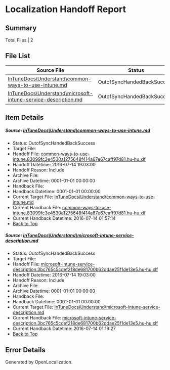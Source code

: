 # <a name='report-top'></a> Localization Handoff Report

## Summary
 Total Files | 2

## File List
 Source File | Status | Details 
 ----------- | ------ | ------- 
 [InTuneDocs\Understand\common-ways-to-use-intune.md](https://github.com/Microsoft/IntuneDocs-pr/blob/6836994f8198e6e1bc079f1252ff2021eaa79746/InTuneDocs/Understand/common-ways-to-use-intune.md) | OutofSyncHandedBackSuccess | [Details](#915f73ab4e1a89383710402a16b14c08662df9e61168)
 [InTuneDocs\Understand\microsoft-intune-service-description.md](https://github.com/Microsoft/IntuneDocs-pr/blob/6836994f8198e6e1bc079f1252ff2021eaa79746/InTuneDocs/Understand/microsoft-intune-service-description.md) | OutofSyncHandedBackSuccess | [Details](#9e0142ae97ae80c1ab78ab3c848852eb5d660e101254)

## Item Details
##### <a name='915f73ab4e1a89383710402a16b14c08662df9e61168'></a> Source: [InTuneDocs\Understand\common-ways-to-use-intune.md](https://github.com/Microsoft/IntuneDocs-pr/blob/6836994f8198e6e1bc079f1252ff2021eaa79746/InTuneDocs/Understand/common-ways-to-use-intune.md)
* Status: OutofSyncHandedBackSuccess
* Target File: 
* Handoff File: [common-ways-to-use-intune.83099fc3e4530a1275648f414a67e67caff97d81.hu-hu.xlf](https://github.com/Microsoft/EM.handoff/blob/4a672a089168384e20483acda61702e44579a9d1/ol-handoff/Microsoft/IntuneDocs-pr.hu-hu/master/common-ways-to-use-intune.83099fc3e4530a1275648f414a67e67caff97d81.hu-hu.xlf)
* Handoff Datetime: 2016-07-14 19:03:00
* Handoff Reason: Include
* Archive File: 
* Archive Datetime: 0001-01-01 00:00:00
* Handback File: 
* Handback Datetime: 0001-01-01 00:00:00
* Current Target File: [InTuneDocs\Understand\common-ways-to-use-intune.md](https://github.com/Microsoft/IntuneDocs-pr.hu-hu/blob/a36cce56870784fb95f26032a1162c2b047f6d84/InTuneDocs/Understand/common-ways-to-use-intune.md)
* Current Handback File: [common-ways-to-use-intune.83099fc3e4530a1275648f414a67e67caff97d81.hu-hu.xlf](https://github.com/Microsoft/EM.handback/blob/56b927eff3169a99da3e92ad19f7a980e46a4875/ol-handback/Microsoft/IntuneDocs-pr.hu-hu/master/common-ways-to-use-intune.83099fc3e4530a1275648f414a67e67caff97d81.hu-hu.xlf)
* Current Handback Datetime: 2016-07-14 01:57:14
* [Back to Top](#report-top)

##### <a name='9e0142ae97ae80c1ab78ab3c848852eb5d660e101254'></a> Source: [InTuneDocs\Understand\microsoft-intune-service-description.md](https://github.com/Microsoft/IntuneDocs-pr/blob/6836994f8198e6e1bc079f1252ff2021eaa79746/InTuneDocs/Understand/microsoft-intune-service-description.md)
* Status: OutofSyncHandedBackSuccess
* Target File: 
* Handoff File: [microsoft-intune-service-description.3bc765c5cdef218de681700b62ddae25f1de13e5.hu-hu.xlf](https://github.com/Microsoft/EM.handoff/blob/4a672a089168384e20483acda61702e44579a9d1/ol-handoff/Microsoft/IntuneDocs-pr.hu-hu/master/microsoft-intune-service-description.3bc765c5cdef218de681700b62ddae25f1de13e5.hu-hu.xlf)
* Handoff Datetime: 2016-07-14 19:03:00
* Handoff Reason: Include
* Archive File: 
* Archive Datetime: 0001-01-01 00:00:00
* Handback File: 
* Handback Datetime: 0001-01-01 00:00:00
* Current Target File: [InTuneDocs\Understand\microsoft-intune-service-description.md](https://github.com/Microsoft/IntuneDocs-pr.hu-hu/blob/bf633fc5d5d900fcb15e90df672d04c14789674d/InTuneDocs/Understand/microsoft-intune-service-description.md)
* Current Handback File: [microsoft-intune-service-description.3bc765c5cdef218de681700b62ddae25f1de13e5.hu-hu.xlf](https://github.com/Microsoft/EM.handback/blob/6fbe4f0ad9daafe8fa474196313697b9ccd01b75/ol-handback/Microsoft/IntuneDocs-pr.hu-hu/master/microsoft-intune-service-description.3bc765c5cdef218de681700b62ddae25f1de13e5.hu-hu.xlf)
* Current Handback Datetime: 2016-07-14 01:19:27
* [Back to Top](#report-top)


## Error Details

Generated by OpenLocalization.
